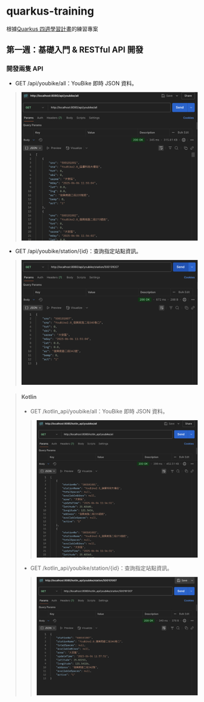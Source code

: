 # quarkus-training

根據[Quarkus 四週學習計畫](https://webglsoft.atlassian.net/wiki/spaces/TC/pages/368607247/Quarkus)的練習專案

## 第一週：基礎入門 & RESTful API 開發

### 開發兩隻 API
* GET /api/youbike/all：YouBike 即時 JSON 資料。
> ![java-all.png](image/java-all.png)
* GET /api/youbike/station/{id}：查詢指定站點資訊。
> ![java-select.png](image/java-select.png)

> #### Kotlin
> * GET /kotlin_api/youbike/all：YouBike 即時 JSON 資料。
> > ![kotlin-all.png](image/kotlin-all.png)
> * GET /kotlin_api/youbike/station/{id}：查詢指定站點資訊。
> > ![kotlin-select.png](image/kotlin-select.png)